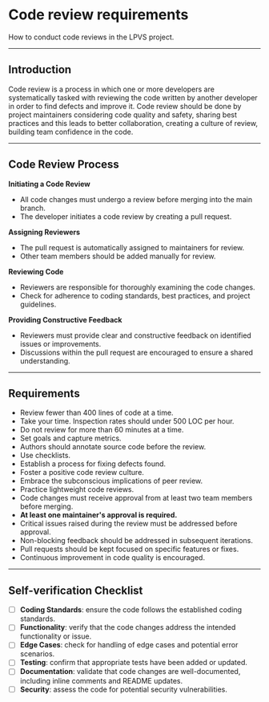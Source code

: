 # Code review requirements

How to conduct code reviews in the LPVS project.

---

## Introduction
Code review is a process in which one or more developers are systematically tasked with reviewing 
the code written by another developer in order to find defects and improve it. Code review should 
be done by project maintainers considering code quality and safety, sharing best practices and this 
leads to better collaboration, creating a culture of review, building team confidence in the code.

---

## Code Review Process

**Initiating a Code Review**

   - All code changes must undergo a review before merging into the main branch.
   - The developer initiates a code review by creating a pull request.

**Assigning Reviewers**

   - The pull request is automatically assigned to maintainers for review.
   - Other team members should be added manually for review.

**Reviewing Code**

   - Reviewers are responsible for thoroughly examining the code changes.
   - Check for adherence to coding standards, best practices, and project guidelines.

**Providing Constructive Feedback**

   - Reviewers must provide clear and constructive feedback on identified issues or improvements.
   - Discussions within the pull request are encouraged to ensure a shared understanding.

---

## Requirements

* Review fewer than 400 lines of code at a time.
* Take your time. Inspection rates should under 500 LOC per hour.
* Do not review for more than 60 minutes at a time.
* Set goals and capture metrics.
* Authors should annotate source code before the review.
* Use checklists.
* Establish a process for fixing defects found.
* Foster a positive code review culture.
* Embrace the subconscious implications of peer review.
* Practice lightweight code reviews.
* Code changes must receive approval from at least two team members before merging.
* **At least one maintainer's approval is required.**
* Critical issues raised during the review must be addressed before approval.
* Non-blocking feedback should be addressed in subsequent iterations.
* Pull requests should be kept focused on specific features or fixes.
* Continuous improvement in code quality is encouraged.

---

## Self-verification Checklist

- [ ] **Coding Standards**: ensure the code follows the established coding standards.
- [ ] **Functionality**: verify that the code changes address the intended functionality or issue.
- [ ] **Edge Cases**: check for handling of edge cases and potential error scenarios.
- [ ] **Testing**: confirm that appropriate tests have been added or updated.
- [ ] **Documentation**: validate that code changes are well-documented, including inline comments and README updates.
- [ ] **Security**: assess the code for potential security vulnerabilities.